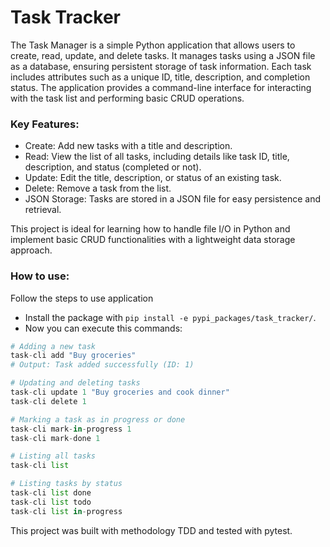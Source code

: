 # Task Tracker

The Task Manager is a simple Python application that allows users to create, read, update, and delete tasks. It manages tasks using a JSON file as a database, ensuring persistent storage of task information. Each task includes attributes such as a unique ID, title, description, and completion status. The application provides a command-line interface for interacting with the task list and performing basic CRUD operations.

### Key Features:

- Create: Add new tasks with a title and description.
- Read: View the list of all tasks, including details like task ID, title, description, and status (completed or not).
- Update: Edit the title, description, or status of an existing task.
- Delete: Remove a task from the list.
- JSON Storage: Tasks are stored in a JSON file for easy persistence and retrieval.

This project is ideal for learning how to handle file I/O in Python and implement basic CRUD functionalities with a lightweight data storage approach.

### How to use:

Follow the steps to use application

 - Install the package with ```pip install -e pypi_packages/task_tracker/```.
 - Now you can execute this commands:
 
```python
# Adding a new task
task-cli add "Buy groceries"
# Output: Task added successfully (ID: 1)

# Updating and deleting tasks
task-cli update 1 "Buy groceries and cook dinner"
task-cli delete 1

# Marking a task as in progress or done
task-cli mark-in-progress 1
task-cli mark-done 1

# Listing all tasks
task-cli list

# Listing tasks by status
task-cli list done
task-cli list todo
task-cli list in-progress
```

This project was built with methodology TDD and tested with pytest.